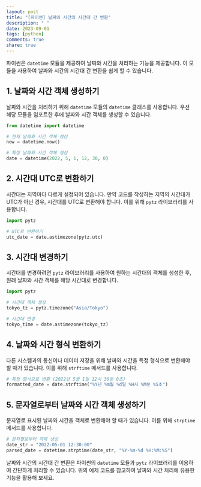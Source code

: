 ```yaml
---
layout: post
title: "[파이썬] 날짜와 시간의 시간대 간 변환"
description: " "
date: 2023-09-01
tags: [python]
comments: true
share: true
---
```


파이썬은 `datetime` 모듈을 제공하여 날짜와 시간을 처리하는 기능을 제공합니다. 이 모듈을 사용하여 날짜와 시간의 시간대 간 변환을 쉽게 할 수 있습니다. 

## 1. 날짜와 시간 객체 생성하기

날짜와 시간을 처리하기 위해 `datetime` 모듈의 `datetime` 클래스를 사용합니다. 우선 해당 모듈을 임포트한 후에 날짜와 시간 객체를 생성할 수 있습니다.

```python
from datetime import datetime

# 현재 날짜와 시간 객체 생성
now = datetime.now()

# 특정 날짜와 시간 객체 생성
date = datetime(2022, 5, 1, 12, 30, 0)
```

## 2. 시간대 UTC로 변환하기

시간대는 지역마다 다르게 설정되어 있습니다. 만약 코드를 작성하는 지역의 시간대가 UTC가 아닌 경우, 시간대를 UTC로 변환해야 합니다. 이를 위해 `pytz` 라이브러리를 사용합니다.

```python
import pytz

# UTC로 변환하기
utc_date = date.astimezone(pytz.utc)
```

## 3. 시간대 변경하기

시간대를 변경하려면 `pytz` 라이브러리를 사용하여 원하는 시간대의 객체를 생성한 후, 원래 날짜와 시간 객체를 해당 시간대로 변경합니다.

```python
import pytz

# 시간대 객체 생성
tokyo_tz = pytz.timezone("Asia/Tokyo")

# 시간대 변경
tokyo_time = date.astimezone(tokyo_tz)
```

## 4. 날짜와 시간 형식 변환하기

다른 시스템과의 통신이나 데이터 저장을 위해 날짜와 시간을 특정 형식으로 변환해야 할 때가 있습니다. 이를 위해 `strftime` 메서드를 사용합니다.

```python
# 특정 형식으로 변환 (2022년 5월 1일 12시 30분 0초)
formatted_date = date.strftime("%Y년 %m월 %d일 %H시 %M분 %S초")
```

## 5. 문자열로부터 날짜와 시간 객체 생성하기

문자열로 표시된 날짜와 시간을 객체로 변환해야 할 때가 있습니다. 이를 위해 `strptime` 메서드를 사용합니다.

```python
# 문자열로부터 객체 생성
date_str = "2022-05-01 12:30:00"
parsed_date = datetime.strptime(date_str, "%Y-%m-%d %H:%M:%S")
```

날짜와 시간의 시간대 간 변환은 파이썬의 `datetime` 모듈과 `pytz` 라이브러리를 이용하여 간단하게 처리할 수 있습니다. 위의 예제 코드를 참고하여 날짜와 시간 처리에 유용한 기능을 활용해 보세요.
